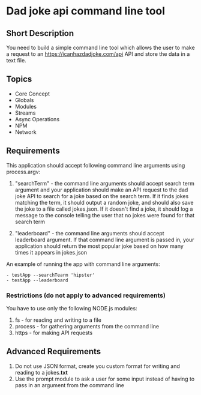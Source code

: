 # Dad joke api command line tool

## Short Description

You need to build a simple command line tool which allows the user to make a request to an <https://icanhazdadjoke.com/api> API and store the data in a text file.

## Topics

* Core Concept
* Globals
* Modules
* Streams
* Async Operations
* NPM
* Network

## Requirements

This application should accept following command line arguments using process.argv:

1. "searchTerm" - the command line arguments should accept search term argument and your application should make an API request to the dad joke API to search for a joke based on the search term. If it finds jokes matching the term, it should output a random joke, and should also save the joke to a file called jokes.json. If it doesn't find a joke, it should log a message to the console telling the user that no jokes were found for that search term

2. "leaderboard" - the command line arguments should accept leaderboard argument. If that command line argument is passed in, your application should return the most popular joke based on how many times it appears in jokes.json

An example of running the app with command line arguments:

    - testApp --searchTearm 'hipster'
    - testApp --leaderboard

### Restrictions **(do not apply to advanced requirements)**

You have to use only the following NODE.js modules:

1. fs - for reading and writing to a file
2. process - for gathering arguments from the command line
3. https - for making API requests

## Advanced Requirements

1. Do not use JSON format, create you custom format for writing and reading to a jokes.**txt**
2. Use the prompt module to ask a user for some input instead of having to pass in an argument from the command line
